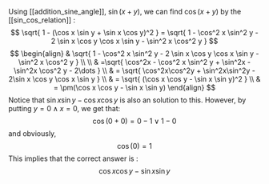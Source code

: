 
Using [[addition_sine_angle]], $\sin(x+y)$, we can find $\cos (x + y)$ by the [[sin_cos_relation]] :
$$
\sqrt{ 1 - (\cos x \sin y + \sin x \cos y)^2 }
= \sqrt{ 1 - \cos^2 x \sin^2 y - 2 \sin x \cos y \cos x \sin y - \sin^2 x \cos^2 y  }
$$
$$
\begin{align}
& \sqrt{ 1 - \cos^2 x \sin^2 y - 2 \sin x \cos y \cos x \sin y - \sin^2 x \cos^2 y  } \\ \\
& =\sqrt{ \cos^2x - \cos^2 x \sin^2 y + \sin^2x - \sin^2x \cos^2 y - 2\dots } \\
& = \sqrt{ \cos^2x\cos^2y + \sin^2x\sin^2y - 2\sin x \cos y \cos x \sin y } \\
& = \sqrt{ (\cos x \cos y - \sin x \sin y)^2 } \\
& = \pm(\cos x \cos y - \sin x \sin y)
\end{align}
$$
Notice that $\sin x\sin y - \cos x \cos y$ is also an solution to this. However, by putting $y = 0 \land x = 0$, we get that:
$$
\cos(0 + 0) = 0 - 1 \lor 1 - 0
$$
and obviously,
$$
\cos(0) = 1
$$
This implies that the correct answer is :
$$
\cos x \cos y - \sin x \sin y
$$